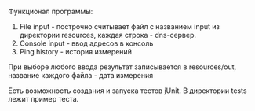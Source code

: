 Функционал программы:

1) File input - построчно считывает файл с названием input из директории resources, каждая строка - dns-сервер.
2) Console input - ввод адресов в консоль
3) Ping history - история измерений

При выборе любого ввода результат записывается в resources/out, название каждого файла - дата измерения

Есть возможность создания и запуска тестов jUnit. В директории tests лежит пример теста.
